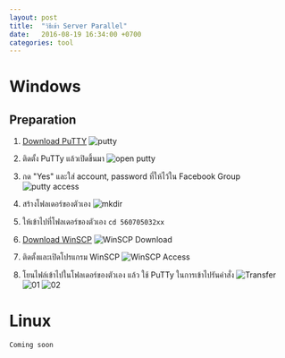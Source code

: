 ```yaml
---
layout: post
title:  "วิธีเข้า Server Parallel"
date:   2016-08-19 16:34:00 +0700
categories: tool
---
```


# Windows

## Preparation
1. [Download PuTTY](http://www.chiark.greenend.org.uk/~sgtatham/putty/download.html)
![putty](http://www.giphy.com/gifs/l0HlUpSQn024AUgy4)

2. ติดตั้ง PuTTy แล้วเปิดขึ้นมา
![open putty](http://www.giphy.com/gifs/l2Sq3fq4twupfGXte)

3. กด "Yes" และใส่ account, password ที่ให้ไว้ใน Facebook Group
![putty access](http://www.giphy.com/gifs/l0HlHoylfdg04Yakw)

4. สร้างโฟลเดอร์ของตัวเอง
![mkdir](http://www.giphy.com/gifs/l2SpVyIqZk5K9I2hG)

5. ให้เข้าไปที่โฟลเดอร์ของตัวเอง
`cd 560705032xx`

6. [Download WinSCP](https://winscp.net/eng/download.php)
![WinSCP Download](http://www.giphy.com/gifs/3o6ZsTeCxeC2GcVOJq)

7. ติดตั้งและเปิดโปรแกรม WinSCP
![WinSCP Access](http://www.giphy.com/gifs/l0HlyuF9YtgxOysh2)

8. โยนไฟล์เข้าไปในโฟลเดอร์ของตัวเอง แล้ว ใช้ PuTTy ในการเข้าไปรันคำสั่ง
![Transfer](http://www.giphy.com/gifs/l0MYNUnqkbzA4r2bC)
![01](http://www.giphy.com/gifs/l0MYDs6qRLeYcgzjq)
![02](http://www.giphy.com/gifs/l0MYFHFk4trh8sPyU)

# Linux
`Coming soon`
